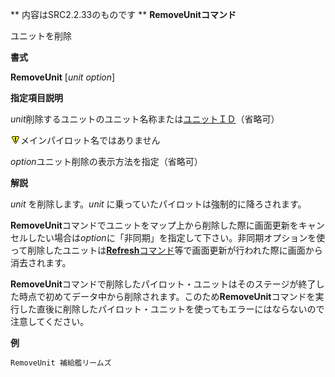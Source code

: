 ** 内容はSRC2.2.33のものです **
**RemoveUnitコマンド**

ユニットを削除

**書式**

**RemoveUnit** [*unit option*]

**指定項目説明**

*unit*削除するユニットのユニット名称または[ユニットＩＤ](ユニットＩＤ.md)（省略可）

![](../images/bm0.gif)メインパイロット名ではありません

*option*ユニット削除の表示方法を指定（省略可）

**解説**

*unit* を削除します。*unit* に乗っていたパイロットは強制的に降ろされます。

**RemoveUnit**コマンドでユニットをマップ上から削除した際に画面更新をキャンセルしたい場合は*option*に「非同期」を指定して下さい。非同期オプションを使って削除したユニットは[**Refresh**コマンド](Refreshコマンド.md)等で画面更新が行われた際に画面から消去されます。

**RemoveUnit**コマンドで削除したパイロット・ユニットはそのステージが終了した時点で初めてデータ中から削除されます。このため**RemoveUnit**コマンドを実行した直後に削除したパイロット・ユニットを使ってもエラーにはならないので注意してください。

**例**
```sh
RemoveUnit 補給艦リームズ
```

